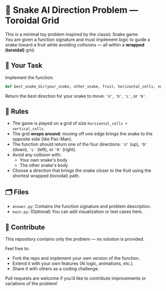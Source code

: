 # 🐍 Snake AI Direction Problem — Toroidal Grid

This is a minimal toy problem inspired by the classic Snake game.  
You are given a function signature and must implement logic to guide a snake toward a fruit while avoiding collisions — all within a **wrapped (toroidal)** grid.

## 🧠 Your Task

Implement the function:

```python
def best_snake_dir(your_snake, other_snake, fruit, horizontal_cells, vertical_cells) -> str:
```
Return the best direction for your snake to move: `'U'`, `'D'`, `'L'`, or `'R'`.

## 📜 Rules

- The game is played on a grid of size `horizontal_cells × vertical_cells`.
- The grid **wraps around**: moving off one edge brings the snake to the opposite side (like Pac-Man).
- The function should return one of the four directions: `'U'` (up), `'D'` (down), `'L'` (left), or `'R'` (right).
- Avoid any collision with:
  - Your own snake's body
  - The other snake's body
- Choose a direction that brings the snake closer to the fruit using the shortest wrapped (toroidal) path.

## 🗂 Files

- `answer.py`: Contains the function signature and problem description.
- `main.py`: (Optional) You can add visualization or test cases here.

## 🚀 Contribute

This repository contains only the problem — no solution is provided.

Feel free to:
- Fork the repo and implement your own version of the function.
- Extend it with your own features (AI logic, animations, etc.).
- Share it with others as a coding challenge.

Pull requests are welcome if you’d like to contribute improvements or variations of the problem!
